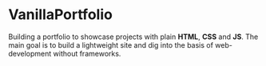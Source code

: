 # VanillaPortfolio

Building a portfolio to showcase projects with plain **HTML**, **CSS** and **JS**. The main goal is to build a lightweight site and dig into the basis of web-development without frameworks.
